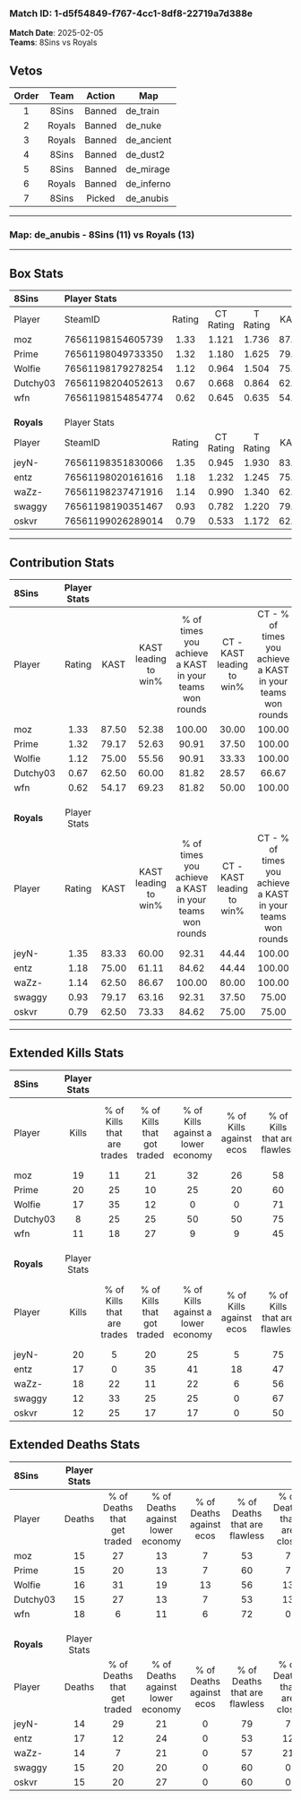 ### Match ID: 1-d5f54849-f767-4cc1-8df8-22719a7d388e  
**Match Date**: 2025-02-05  
**Teams**: 8Sins vs Royals  

## Vetos  

| Order | Team | Action | Map |
| :---: | :--: | :----: | --- |
| 1 | 8Sins | Banned | de_train |
| 2 | Royals | Banned | de_nuke |
| 3 | Royals | Banned | de_ancient |
| 4 | 8Sins | Banned | de_dust2 |
| 5 | 8Sins | Banned | de_mirage |
| 6 | Royals | Banned | de_inferno |
| 7 | 8Sins | Picked | de_anubis |

---  

### **Map**: de_anubis - 8Sins (11) vs Royals (13)  
---  

## Box Stats  

| **8Sins**  | Player Stats      |        |           |          |       |      |       |         |        |      |     |
| :- | :- | :-: | :-: | :-: | :-: | :-: | :-: | :-: | :-: | :-: | :-: |
| Player     | SteamID           | Rating | CT Rating | T Rating | KAST  | ADR  | Kills | Assists | Deaths | K/D  | HS% |
| moz        | 76561198154605739 |  1.33  |   1.121   |  1.736   | 87.50 | 83.3 |  19   |    4    |   15   | 1.27 | 42  |
| Prime      | 76561198049733350 |  1.32  |   1.180   |  1.625   | 79.17 | 87.0 |  20   |    4    |   15   | 1.33 | 50  |
| Wolfie     | 76561198179278254 |  1.12  |   0.964   |  1.504   | 75.00 | 73.8 |  17   |    5    |   16   | 1.06 | 64  |
| Dutchy03   | 76561198204052613 |  0.67  |   0.668   |  0.864   | 62.50 | 55.0 |   8   |    6    |   15   | 0.53 | 50  |
| wfn        | 76561198154854774 |  0.62  |   0.645   |  0.635   | 54.17 | 48.6 |  11   |    2    |   18   | 0.61 | 27  |
|            |                   |        |           |          |       |      |       |         |        |      |     |
|            |                   |        |           |          |       |      |       |         |        |      |     |
|            |                   |        |           |          |       |      |       |         |        |      |     |
| **Royals** | Player Stats      |        |           |          |       |      |       |         |        |      |     |
| Player     | SteamID           | Rating | CT Rating | T Rating | KAST  | ADR  | Kills | Assists | Deaths | K/D  | HS% |
| jeyN-      | 76561198351830066 |  1.35  |   0.945   |  1.930   | 83.33 | 81.6 |  20   |    2    |   14   | 1.43 | 40  |
| entz       | 76561198020161616 |  1.18  |   1.232   |  1.245   | 75.00 | 96.3 |  17   |    6    |   17   | 1.00 | 35  |
| waZz-      | 76561198237471916 |  1.14  |   0.990   |  1.340   | 62.50 | 85.5 |  18   |    3    |   14   | 1.29 | 55  |
| swaggy     | 76561198190351467 |  0.93  |   0.782   |  1.220   | 79.17 | 51.4 |  12   |    7    |   15   | 0.80 | 58  |
| oskvr      | 76561199026289014 |  0.79  |   0.533   |  1.172   | 62.50 | 50.3 |  12   |    2    |   15   | 0.80 | 33  |
---  

## Contribution Stats  

| **8Sins**  | Player Stats |       |                      |                                                        |                           |                                                             |                          |                                                            |
| :- | :-: | :-: | :-: | :-: | :-: | :-: | :-: | :-: |
| Player     |    Rating    | KAST  | KAST leading to win% | % of times you achieve a KAST in your teams won rounds | CT - KAST leading to win% | CT - % of times you achieve a KAST in your teams won rounds | T - KAST leading to win% | T - % of times you achieve a KAST in your teams won rounds |
| moz        |     1.33     | 87.50 |        52.38         |                         100.00                         |           30.00           |                           100.00                            |          72.73           |                           100.00                           |
| Prime      |     1.32     | 79.17 |        52.63         |                         90.91                          |           37.50           |                           100.00                            |          63.64           |                           87.50                            |
| Wolfie     |     1.12     | 75.00 |        55.56         |                         90.91                          |           33.33           |                           100.00                            |          77.78           |                           87.50                            |
| Dutchy03   |     0.67     | 62.50 |        60.00         |                         81.82                          |           28.57           |                            66.67                            |          87.50           |                           87.50                            |
| wfn        |     0.62     | 54.17 |        69.23         |                         81.82                          |           50.00           |                           100.00                            |          85.71           |                           75.00                            |
|            |              |       |                      |                                                        |                           |                                                             |                          |                                                            |
|            |              |       |                      |                                                        |                           |                                                             |                          |                                                            |
|            |              |       |                      |                                                        |                           |                                                             |                          |                                                            |
| **Royals** | Player Stats |       |                      |                                                        |                           |                                                             |                          |                                                            |
| Player     |    Rating    | KAST  | KAST leading to win% | % of times you achieve a KAST in your teams won rounds | CT - KAST leading to win% | CT - % of times you achieve a KAST in your teams won rounds | T - KAST leading to win% | T - % of times you achieve a KAST in your teams won rounds |
| jeyN-      |     1.35     | 83.33 |        60.00         |                         92.31                          |           44.44           |                           100.00                            |          72.73           |                           88.89                            |
| entz       |     1.18     | 75.00 |        61.11         |                         84.62                          |           44.44           |                           100.00                            |          77.78           |                           77.78                            |
| waZz-      |     1.14     | 62.50 |        86.67         |                         100.00                         |           80.00           |                           100.00                            |          90.00           |                           100.00                           |
| swaggy     |     0.93     | 79.17 |        63.16         |                         92.31                          |           37.50           |                            75.00                            |          81.82           |                           100.00                           |
| oskvr      |     0.79     | 62.50 |        73.33         |                         84.62                          |           75.00           |                            75.00                            |          72.73           |                           88.89                            |
---  

## Extended Kills Stats  

| **8Sins**  | Player Stats |                            |                            |                                    |                         |                              |                                 |                                       |                    |           |
| :- | :-: | :-: | :-: | :-: | :-: | :-: | :-: | :-: | :-: | :-: |
| Player     |    Kills     | % of Kills that are trades | % of Kills that got traded | % of Kills against a lower economy | % of Kills against ecos | % of Kills that are flawless | % of Kills that are close duels | % of Kills that are assisted by flash | Pistol Round Kills | AWP Kills |
| moz        |      19      |             11             |             21             |                 32                 |           26            |              58              |                5                |                   0                   |         0          |     0     |
| Prime      |      20      |             25             |             10             |                 25                 |           20            |              60              |               10                |                   5                   |         2          |     5     |
| Wolfie     |      17      |             35             |             12             |                 0                  |            0            |              71              |                6                |                   6                   |         0          |     4     |
| Dutchy03   |      8       |             25             |             25             |                 50                 |           50            |              75              |                0                |                   0                   |         0          |     0     |
| wfn        |      11      |             18             |             27             |                 9                  |            9            |              45              |               18                |                   0                   |         5          |     1     |
|            |              |                            |                            |                                    |                         |                              |                                 |                                       |                    |           |
|            |              |                            |                            |                                    |                         |                              |                                 |                                       |                    |           |
|            |              |                            |                            |                                    |                         |                              |                                 |                                       |                    |           |
| **Royals** | Player Stats |                            |                            |                                    |                         |                              |                                 |                                       |                    |           |
| Player     |    Kills     | % of Kills that are trades | % of Kills that got traded | % of Kills against a lower economy | % of Kills against ecos | % of Kills that are flawless | % of Kills that are close duels | % of Kills that are assisted by flash | Pistol Round Kills | AWP Kills |
| jeyN-      |      20      |             5              |             20             |                 25                 |            5            |              75              |                5                |                   0                   |         10         |     2     |
| entz       |      17      |             0              |             35             |                 41                 |           18            |              47              |               12                |                  12                   |         0          |     1     |
| waZz-      |      18      |             22             |             11             |                 22                 |            6            |              56              |                0                |                   6                   |         0          |     0     |
| swaggy     |      12      |             33             |             25             |                 25                 |            0            |              67              |                8                |                   0                   |         0          |     1     |
| oskvr      |      12      |             25             |             17             |                 17                 |            0            |              50              |               17                |                   0                   |         0          |     0     |
## Extended Deaths Stats  

| **8Sins**  | Player Stats |                             |                                   |                          |                               |                            |                           |               |
| :- | :-: | :-: | :-: | :-: | :-: | :-: | :-: | :-: |
| Player     |    Deaths    | % of Deaths that get traded | % of Deaths against lower economy | % of Deaths against ecos | % of Deaths that are flawless | % of Deaths that are close | % of Deaths while blinded | Deaths to AWP |
| moz        |      15      |             27              |                13                 |            7             |              53               |             7              |             0             |       0       |
| Prime      |      15      |             20              |                13                 |            7             |              60               |             7              |             7             |       1       |
| Wolfie     |      16      |             31              |                19                 |            13            |              56               |             13             |             0             |       4       |
| Dutchy03   |      15      |             27              |                13                 |            7             |              53               |             13             |             7             |       2       |
| wfn        |      18      |              6              |                11                 |            6             |              72               |             0              |             6             |       3       |
|            |              |                             |                                   |                          |                               |                            |                           |               |
|            |              |                             |                                   |                          |                               |                            |                           |               |
|            |              |                             |                                   |                          |                               |                            |                           |               |
| **Royals** | Player Stats |                             |                                   |                          |                               |                            |                           |               |
| Player     |    Deaths    | % of Deaths that get traded | % of Deaths against lower economy | % of Deaths against ecos | % of Deaths that are flawless | % of Deaths that are close | % of Deaths while blinded | Deaths to AWP |
| jeyN-      |      14      |             29              |                21                 |            0             |              79               |             7              |             0             |       2       |
| entz       |      17      |             12              |                24                 |            0             |              53               |             12             |             6             |       3       |
| waZz-      |      14      |              7              |                21                 |            0             |              57               |             21             |             0             |       1       |
| swaggy     |      15      |             20              |                20                 |            0             |              60               |             0              |             0             |       0       |
| oskvr      |      15      |             20              |                27                 |            0             |              60               |             0              |             7             |       1       |
